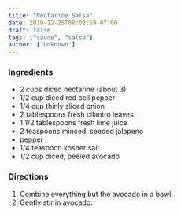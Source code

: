 ```yaml
---
title: "Nectarine Salsa"
date: 2019-12-25T08:02:59-07:00
draft: false
tags: ["sauce", "salsa"]
author: ["Unknown"]
---
```


### Ingredients
- 2 cups diced nectarine (about 3)
- 1/2 cup diced red bell pepper
- 1/4 cup thinly sliced onion
- 2 tablespoons fresh cilantro leaves
- 1 1/2 tablespoons fresh lime juice
- 2 teaspoons minced, seeded jalapeno
- pepper
- 1/4 teaspoon kosher salt
- 1/2 cup diced, peeled avocado

### Directions
1. Combine everything but the avocado in a bowl. 
1. Gently stir in avocado. 
